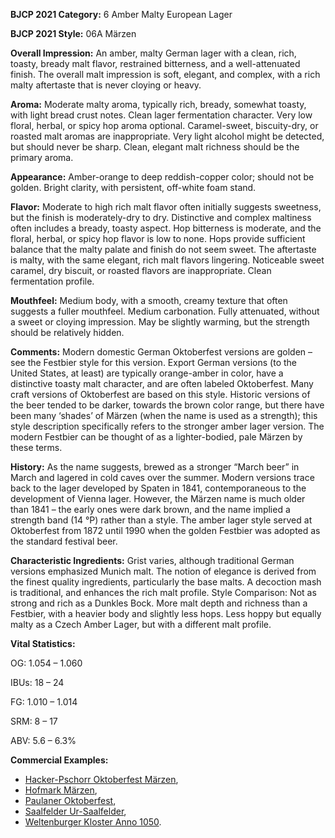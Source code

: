 <b>BJCP 2021 Category:</b> 6 Amber Malty European Lager

<b>BJCP 2021 Style:</b> 06A Märzen

<b>Overall Impression:</b> An amber, malty German lager with a
clean, rich, toasty, bready malt flavor, restrained bitterness,
and a well-attenuated finish. The overall malt impression is
soft, elegant, and complex, with a rich malty aftertaste that is
never cloying or heavy.

<b>Aroma:</b> Moderate malty aroma, typically rich, bready,
somewhat toasty, with light bread crust notes. Clean lager
fermentation character. Very low floral, herbal, or spicy hop
aroma optional. Caramel-sweet, biscuity-dry, or roasted malt
aromas are inappropriate. Very light alcohol might be detected,
but should never be sharp. Clean, elegant malt richness should
be the primary aroma.

<b>Appearance:</b> Amber-orange to deep reddish-copper color;
should not be golden. Bright clarity, with persistent, off-white
foam stand.

<b>Flavor:</b> Moderate to high rich malt flavor often initially
suggests sweetness, but the finish is moderately-dry to dry.
Distinctive and complex maltiness often includes a bready,
toasty aspect. Hop bitterness is moderate, and the floral,
herbal, or spicy hop flavor is low to none. Hops provide
sufficient balance that the malty palate and finish do not seem
sweet. The aftertaste is malty, with the same elegant, rich malt
flavors lingering. Noticeable sweet caramel, dry biscuit, or
roasted flavors are inappropriate. Clean fermentation profile.

<b>Mouthfeel:</b> Medium body, with a smooth, creamy texture that
often suggests a fuller mouthfeel. Medium carbonation. Fully
attenuated, without a sweet or cloying impression. May be
slightly warming, but the strength should be relatively hidden.

<b>Comments:</b> Modern domestic German Oktoberfest versions
are golden – see the Festbier style for this version. Export
German versions (to the United States, at least) are typically
orange-amber in color, have a distinctive toasty malt character,
and are often labeled Oktoberfest. Many craft versions of
Oktoberfest are based on this style. Historic versions of the
beer tended to be darker, towards the brown color range, but
there have been many ‘shades’ of Märzen (when the name is
used as a strength); this style description specifically refers to
the stronger amber lager version. The modern Festbier can be
thought of as a lighter-bodied, pale Märzen by these terms.

<b>History:</b> As the name suggests, brewed as a stronger “March
beer” in March and lagered in cold caves over the summer.
Modern versions trace back to the lager developed by Spaten in
1841, contemporaneous to the development of Vienna lager.
However, the Märzen name is much older than 1841 – the early
ones were dark brown, and the name implied a strength band
(14 °P) rather than a style. The amber lager style served at
Oktoberfest from 1872 until 1990 when the golden Festbier was
adopted as the standard festival beer.

<b>Characteristic Ingredients:</b> Grist varies, although
traditional German versions emphasized Munich malt. The
notion of elegance is derived from the finest quality
ingredients, particularly the base malts. A decoction mash is
traditional, and enhances the rich malt profile.
Style Comparison: Not as strong and rich as a Dunkles
Bock. More malt depth and richness than a Festbier, with a
heavier body and slightly less hops. Less hoppy but equally
malty as a Czech Amber Lager, but with a different malt profile.

<b>Vital Statistics:</b>

OG: 1.054 – 1.060

IBUs: 18 – 24

FG: 1.010 – 1.014

SRM: 8 – 17

ABV: 5.6 – 6.3%

<b>Commercial Examples:</b>
- [Hacker-Pschorr Oktoberfest Märzen](https://untappd.com/b/hacker-pschorr-oktoberfest-marzen/1827),
- [Hofmark Märzen](https://untappd.com/b/hofmark-brauerei-marzen/2749792),
- [Paulaner Oktoberfest](https://untappd.com/b/paulaner-brauerei-oktoberfest-marzen-original-munchner-marzen/15180),
- [Saalfelder Ur-Saalfelder](https://untappd.com/b/burgerliches-brauhaus-saalfeld-ur-saalfelder/92175),
- [Weltenburger Kloster Anno 1050](https://untappd.com/b/klosterbrauerei-weltenburg-weltenburger-anno-1050/25588).
